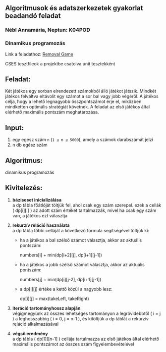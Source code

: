 ## Algoritmusok és adatszerkezetek gyakorlat beadandó feladat

### Nébl Annamária, Neptun: K04POD

### Dinamikus programozás

Link a feladathoz:
[Removal Game](https://cses.fi/problemset/task/1097/)

CSES tesztfileok a projektbe csatolva unit tesztekként

## Feladat:

Két játékos egy sorban elrendezett számokból álló játékot játszik.
Mindkét játékos felváltva eltávolít egy számot a sor bal vagy jobb végéről.
A játékos célja, hogy a lehető legnagyobb összpontszámot érje el,
miközben mindketten optimális stratégiát követnek.
A feladat az első játékos által elérhető maximális pontszám meghatározása.

## Input:

1. egy egész szám `n` (`1 ≤ n ≤ 5000`), amely a számok darabszámát jelzi
2. n db egész szám

## Algoritmus:

dinamikus programozás

## Kivitelezés:

1. **báziseset inicializálása**  
   a dp tábla főátlóját töltjük fel, ahol csak egy szám szerepel. ezek a cellák ( dp[i][i] ) az adott szám értékét
   tartalmazzák, mivel ha csak egy szám van, a játékos ezt választja

2. **rekurzív reláció használata**  
   a dp tábla többi celláját a következő formula segítségével töltjük ki:
    - ha a játékos a bal szélső számot választja, akkor az aktuális pontszám:
      
      numbers[i] + min(dp[i+2][j], dp[i+1][j-1])
      
    - ha a játékos a jobb szélső számot választja, akkor az aktuális pontszám:
      
      numbers[j] + min(dp[i][j-2], dp[i+1][j-1])
      
    - a dp[i][j]  értéke a kettő közül a nagyobb lesz:
      
      dp[i][j] = max(takeLeft, takeRight)
      

3. **iteráció tartományhossz alapján**  
   végigmegyünk az összes lehetséges tartományon a legrövidebbtől ( i = j ) a leghosszabbig ( i = 0, j = n-1 ),
   és kitöltjük a dp táblát a rekurzív reláció alkalmazásával

4. **végső eredmény**  
   a dp tábla ( dp[0][n-1] ) cellája tartalmazza az első játékos által elérhető maximális pontszámot az összes szám
   figyelembevételével


